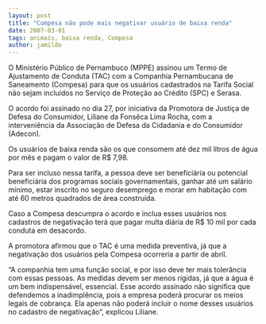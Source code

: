 ```yaml
---
layout: post
title: "Compesa não pode mais negativar usuário de baixa renda"
date: 2007-03-01
tags: animais, baixa renda, Compesa
author: jamildo
---
```

O Minist&eacute;rio P&uacute;blico de Pernambuco (MPPE) assinou um Termo de Ajustamento de Conduta (TAC) com a Companhia Pernambucana de Saneamento (Compesa) para que os usu&aacute;rios cadastrados na Tarifa Social n&atilde;o sejam inclu&iacute;dos no Servi&ccedil;o de Prote&ccedil;&atilde;o ao Cr&eacute;dito (SPC) e Serasa.

O acordo foi assinado no dia 27, por iniciativa da Promotora de Justi&ccedil;a de Defesa do Consumidor, Liliane da Fons&ecirc;ca Lima Rocha, com a interveni&ecirc;ncia da Associa&ccedil;&atilde;o de Defesa da Cidadania e do Consumidor (Adecon).

Os usu&aacute;rios de baixa renda s&atilde;o os que consomem at&eacute; dez mil litros de &aacute;gua por m&ecirc;s e pagam o valor de R$ 7,98.

Para ser incluso nessa tarifa, a pessoa deve ser benefici&aacute;ria ou potencial benefici&aacute;ria dos programas sociais governamentais, ganhar at&eacute; um sal&aacute;rio m&iacute;nimo, estar inscrito no seguro desemprego e morar em habita&ccedil;&atilde;o com at&eacute; 60 metros quadrados de &aacute;rea constru&iacute;da.

Caso a Compesa descumpra o acordo e inclua esses usu&aacute;rios nos cadastros de negativa&ccedil;&atilde;o ter&aacute; que pagar multa di&aacute;ria de R$ 10 mil por cada conduta em desacordo.

A promotora afirmou que o TAC &eacute; uma medida preventiva, j&aacute; que a negativa&ccedil;&atilde;o dos usu&aacute;rios pela Compesa ocorreria a partir de abril.

&ldquo;A companhia tem uma fun&ccedil;&atilde;o social, e por isso deve ter mais toler&acirc;ncia com essas pessoas. As medidas devem ser menos r&iacute;gidas, j&aacute; que a &aacute;gua &eacute; um bem indispens&aacute;vel, essencial. Esse acordo assinado n&atilde;o significa que defendemos a inadimpl&ecirc;ncia, pois a empresa poder&aacute; procurar os meios legais de cobran&ccedil;a. Ela apenas n&atilde;o poder&aacute; incluir o nome desses usu&aacute;rios no cadastro de negativa&ccedil;&atilde;o&rdquo;, explicou Liliane.